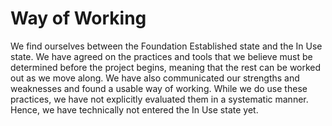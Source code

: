 # Way of Working

We find ourselves between the Foundation Established state and the In Use state.
We have agreed on the practices and tools that we believe must be determined before 
the project begins, meaning that the rest can be worked out as we move along. We have
also communicated our strengths and weaknesses and found a usable way of working.
While we do use these practices, we have not explicitly evaluated them in a systematic manner.
Hence, we have technically not entered the In Use state yet.